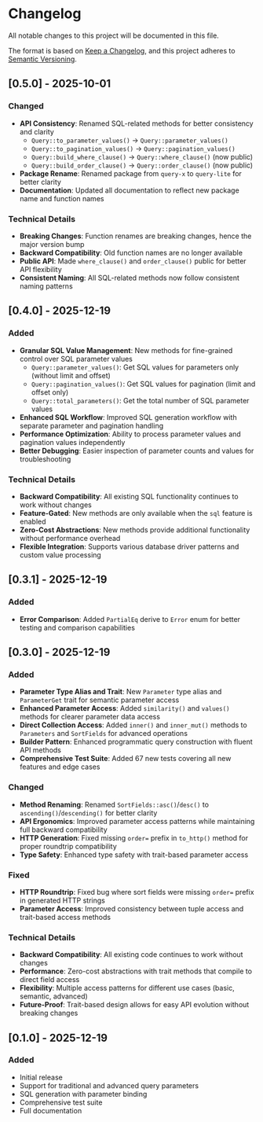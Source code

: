 # Changelog

All notable changes to this project will be documented in this file.

The format is based on [Keep a Changelog](https://keepachangelog.com/en/1.0.0/),
and this project adheres to [Semantic Versioning](https://semver.org/spec/v2.0.0.html).

## [0.5.0] - 2025-10-01

### Changed
- **API Consistency**: Renamed SQL-related methods for better consistency and clarity
  - `Query::to_parameter_values()` → `Query::parameter_values()`
  - `Query::to_pagination_values()` → `Query::pagination_values()`
  - `Query::build_where_clause()` → `Query::where_clause()` (now public)
  - `Query::build_order_clause()` → `Query::order_clause()` (now public)
- **Package Rename**: Renamed package from `query-x` to `query-lite` for better clarity
- **Documentation**: Updated all documentation to reflect new package name and function names

### Technical Details
- **Breaking Changes**: Function renames are breaking changes, hence the major version bump
- **Backward Compatibility**: Old function names are no longer available
- **Public API**: Made `where_clause()` and `order_clause()` public for better API flexibility
- **Consistent Naming**: All SQL-related methods now follow consistent naming patterns

## [0.4.0] - 2025-12-19

### Added
- **Granular SQL Value Management**: New methods for fine-grained control over SQL parameter values
  - `Query::parameter_values()`: Get SQL values for parameters only (without limit and offset)
  - `Query::pagination_values()`: Get SQL values for pagination (limit and offset only)
  - `Query::total_parameters()`: Get the total number of SQL parameter values
- **Enhanced SQL Workflow**: Improved SQL generation workflow with separate parameter and pagination handling
- **Performance Optimization**: Ability to process parameter values and pagination values independently
- **Better Debugging**: Easier inspection of parameter counts and values for troubleshooting

### Technical Details
- **Backward Compatibility**: All existing SQL functionality continues to work without changes
- **Feature-Gated**: New methods are only available when the `sql` feature is enabled
- **Zero-Cost Abstractions**: New methods provide additional functionality without performance overhead
- **Flexible Integration**: Supports various database driver patterns and custom value processing

## [0.3.1] - 2025-12-19

### Added
- **Error Comparison**: Added `PartialEq` derive to `Error` enum for better testing and comparison capabilities

## [0.3.0] - 2025-12-19

### Added
- **Parameter Type Alias and Trait**: New `Parameter` type alias and `ParameterGet` trait for semantic parameter access
- **Enhanced Parameter Access**: Added `similarity()` and `values()` methods for clearer parameter data access
- **Direct Collection Access**: Added `inner()` and `inner_mut()` methods to `Parameters` and `SortFields` for advanced operations
- **Builder Pattern**: Enhanced programmatic query construction with fluent API methods
- **Comprehensive Test Suite**: Added 67 new tests covering all new features and edge cases

### Changed
- **Method Renaming**: Renamed `SortFields::asc()`/`desc()` to `ascending()`/`descending()` for better clarity
- **API Ergonomics**: Improved parameter access patterns while maintaining full backward compatibility
- **HTTP Generation**: Fixed missing `order=` prefix in `to_http()` method for proper roundtrip compatibility
- **Type Safety**: Enhanced type safety with trait-based parameter access

### Fixed
- **HTTP Roundtrip**: Fixed bug where sort fields were missing `order=` prefix in generated HTTP strings
- **Parameter Access**: Improved consistency between tuple access and trait-based access methods

### Technical Details
- **Backward Compatibility**: All existing code continues to work without changes
- **Performance**: Zero-cost abstractions with trait methods that compile to direct field access
- **Flexibility**: Multiple access patterns for different use cases (basic, semantic, advanced)
- **Future-Proof**: Trait-based design allows for easy API evolution without breaking changes

## [0.1.0] - 2025-12-19

### Added
- Initial release
- Support for traditional and advanced query parameters
- SQL generation with parameter binding
- Comprehensive test suite
- Full documentation
